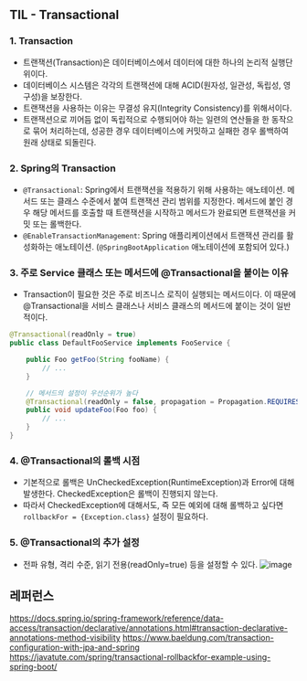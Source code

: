 ## TIL - Transactional
### 1. Transaction
- 트랜잭션(Transaction)은 데이터베이스에서 데이터에 대한 하나의 논리적 실행단위이다.
- 데이터베이스 시스템은 각각의 트랜잭션에 대해 ACID(원자성, 일관성, 독립성, 영구성)을 보장한다.
- 트랜잭션을 사용하는 이유는 무결성 유지(Integrity Consistency)를 위해서이다.
- 트랜잭션으로 끼어듬 없이 독립적으로 수행되어야 하는 일련의 연산들을 한 동작으로 묶어 처리하는데, 성공한 경우 데이터베이스에 커밋하고 실패한 경우 롤백하여 원래 상태로 되돌린다.
### 2. Spring의 Transaction
- `@Transactional`: Spring에서 트랜잭션을 적용하기 위해 사용하는 애노테이션.
  메서드 또는 클래스 수준에서 붙여 트랜잭션 관리 범위를 지정한다. 메서드에 붙인 경우 해당 메서드를 호출할 때 트랜잭션을 시작하고 메서드가 완료되면 트랜잭션을 커밋 또는 롤백한다.
- `@EnableTransactionManagement`: Spring 애플리케이션에서 트랜잭션 관리를 활성화하는 애노테이션. (`@SpringBootApplication` 애노테이션에 포함되어 있다.)
### 3. 주로 Service 클래스 또는 메서드에 @Transactional을 붙이는 이유
- Transaction이 필요한 것은 주로 비즈니스 로직이 실행되는 메서드이다. 이 때문에 @Transactional을 서비스 클래스나 서비스 클래스의 메서드에 붙이는 것이 일반적이다.

```java
@Transactional(readOnly = true)
public class DefaultFooService implements FooService {

	public Foo getFoo(String fooName) {
		// ...
	}

	// 메서드의 설정이 우선순위가 높다
	@Transactional(readOnly = false, propagation = Propagation.REQUIRES_NEW)
	public void updateFoo(Foo foo) {
		// ...
	}
}
```

### 4. @Transactional의 롤백 시점
- 기본적으로 롤백은 UnCheckedException(RuntimeException)과 Error에 대해 발생한다. CheckedException은 롤백이 진행되지 않는다.
- 따라서 CheckedException에 대해서도, 즉 모든 예외에 대해 롤백하고 싶다면 `rollbackFor = {Exception.class}` 설정이 필요하다.

### 5. @Transactional의 추가 설정
- 전파 유형, 격리 수준, 읽기 전용(readOnly=true) 등을 설정할 수 있다.
![image](https://github.com/seohyun-lee/TIL/assets/32611398/5684788c-bb3d-4d57-a053-4fc318b5b186)


## 레퍼런스
https://docs.spring.io/spring-framework/reference/data-access/transaction/declarative/annotations.html#transaction-declarative-annotations-method-visibility
https://www.baeldung.com/transaction-configuration-with-jpa-and-spring
https://javatute.com/spring/transactional-rollbackfor-example-using-spring-boot/
